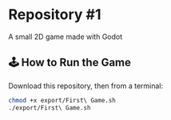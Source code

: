 
# Repository #1

A small 2D game made with Godot

## 🕹️ How to Run the Game

Download this repository, then from a terminal:

```bash
chmod +x export/First\ Game.sh
./export/First\ Game.sh
